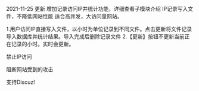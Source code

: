 

2021-11-25 更新
    增加记录访问IP并统计功能，详细查看子模块介绍
    IP记录写入文件，不降低网站性能
    适合高并发，大访问量网站。
    
1.用户访问IP直接写入文件，以小时为单位记录到不同文件。点击更新将文件记录导入数据库并统计结果。导入完成后删除记录文件
2.【更新】按钮不更新当前正在记录的小时。实时会更新。


禁止IP访问

阻断网站受到的攻击

支持Discuz!